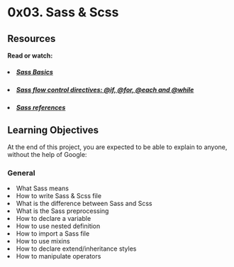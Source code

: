 # 0x03. Sass & Scss

## Resources
<b>Read or watch:</b>

##### <li> [Sass Basics](https://intranet.hbtn.io/rltoken/ayoQ7NtS8w7tZvyeqhkzsw)</li>
##### <li> [Sass flow control directives: @if, @for, @each and @while](https://intranet.hbtn.io/rltoken/EfIlJ77YiDugDGSaab8UUg)</li>
##### <li>[Sass references](https://intranet.hbtn.io/rltoken/P7jm16HEuQb1FxMqlajjFQ)</li>


## Learning Objectives
At the end of this project, you are expected to be able to explain to anyone, without the help of Google:

### General
<li>What Sass means</li>
<li>How to write Sass & Scss file</li>
<li>What is the difference between Sass and Scss</li>
<li>What is the Sass preprocessing</li>
<li>How to declare a variable</li>
<li>How to use nested definition</li>
<li>How to import a Sass file</li>
<li>How to use mixins</li>
<li>How to declare extend/inheritance styles</li>
<li>How to manipulate operators</li>